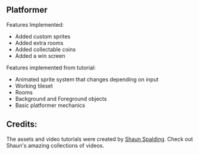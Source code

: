## Platformer

Features Implemented:
* Added custom sprites
* Added extra rooms
* Added collectable coins
* Added a win screen

Features implemented from tutorial:
* Animated sprite system that changes depending on input
* Working tileset
* Rooms
* Background and Foreground objects
* Basic platformer mechanics


## Credits:
The assets and video tutorials were created by [Shaun Spalding](https://www.youtube.com/c/ShaunSpalding). Check out Shaun's amazing collections of videos.
